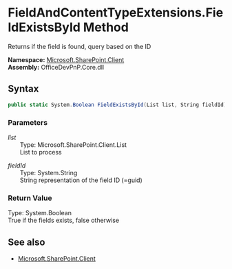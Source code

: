# FieldAndContentTypeExtensions.FieldExistsById Method  
Returns if the field is found, query based on the ID  

**Namespace:** [Microsoft.SharePoint.Client](Microsoft.SharePoint.Client.md)  
**Assembly:** OfficeDevPnP.Core.dll  
## Syntax
```C#
public static System.Boolean FieldExistsById(List list, String fieldId)
```
### Parameters
*list*  
&emsp;&emsp;Type: Microsoft.SharePoint.Client.List  
&emsp;&emsp;List to process  
  
*fieldId*  
&emsp;&emsp;Type: System.String  
&emsp;&emsp;String representation of the field ID (=guid)  
  
### Return Value
Type: System.Boolean  
True if the fields exists, false otherwise

## See also
- [Microsoft.SharePoint.Client](Microsoft.SharePoint.Client.md)
